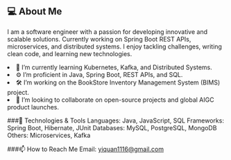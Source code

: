 <!--
**miracle1116/miracle1116** is a ✨ _special_ ✨ repository because its `README.md` (this file) appears on your GitHub profile.

Here are some ideas to get you started:

- 🔭 I’m currently working on ...
- 🌱 I’m currently learning ...
- 👯 I’m looking to collaborate on ...
- 🤔 I’m looking for help with ...
- 💬 Ask me about ...
- 📫 How to reach me: ...
- 😄 Pronouns: ...
- ⚡ Fun fact: ...
-->
## 💻 About Me
I am a software engineer with a passion for developing innovative and scalable solutions. Currently working on Spring Boot REST APIs, microservices, and distributed systems. I enjoy tackling challenges, writing clean code, and learning new technologies.

<li>🌱 I’m currently learning Kubernetes, Kafka, and Distributed Systems.</li>
<li>⚙️ I’m proficient in Java, Spring Boot, REST APIs, and SQL.</li>
<li>🛠 I’m working on the BookStore Inventory Management System (BIMS) project.</li>
<li>👯 I’m looking to collaborate on open-source projects and global AIGC product launches.</li>

###🔧 Technologies & Tools
Languages: Java, JavaScript, SQL
Frameworks: Spring Boot, Hibernate, JUnit
Databases: MySQL, PostgreSQL, MongoDB
Others: Microservices, Kafka

###📫 How to Reach Me
Email: yiquan1116@gmail.com
